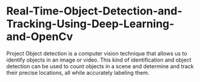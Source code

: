 # Real-Time-Object-Detection-and-Tracking-Using-Deep-Learning-and-OpenCv
Project Object detection is a computer vision technique that allows us to identify objects in an image or video. This kind of identification and object detection can be used to count objects in a scene and determine and track their precise locations, all while accurately labeling them.
